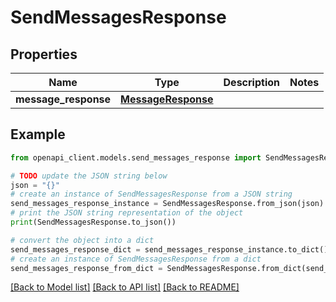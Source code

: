 # SendMessagesResponse


## Properties

Name | Type | Description | Notes
------------ | ------------- | ------------- | -------------
**message_response** | [**MessageResponse**](MessageResponse.md) |  | 

## Example

```python
from openapi_client.models.send_messages_response import SendMessagesResponse

# TODO update the JSON string below
json = "{}"
# create an instance of SendMessagesResponse from a JSON string
send_messages_response_instance = SendMessagesResponse.from_json(json)
# print the JSON string representation of the object
print(SendMessagesResponse.to_json())

# convert the object into a dict
send_messages_response_dict = send_messages_response_instance.to_dict()
# create an instance of SendMessagesResponse from a dict
send_messages_response_from_dict = SendMessagesResponse.from_dict(send_messages_response_dict)
```
[[Back to Model list]](../README.md#documentation-for-models) [[Back to API list]](../README.md#documentation-for-api-endpoints) [[Back to README]](../README.md)



